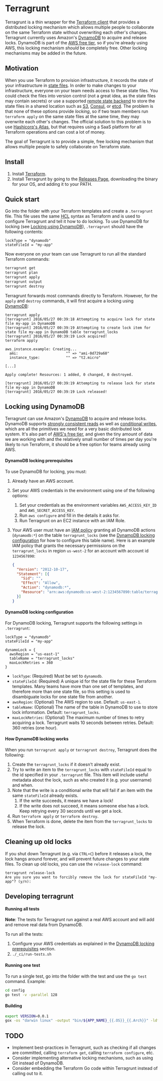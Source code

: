 # Terragrunt

Terragrunt is a thin wrapper for the [Terraform client](https://www.terraform.io/) that provides a distributed locking
mechanism which allows multiple people to collaborate on the same Terraform state without overwriting each other's
changes. Terragrunt currently uses Amazon's [DynamoDB](https://aws.amazon.com/dynamodb/) to acquire and release locks.
DynamoDB is part of the [AWS free tier](https://aws.amazon.com/dynamodb/pricing/), so if you're already using AWS, this
locking mechanism _should_ be completely free. Other locking mechanisms may be added in the future.
 
## Motivation

When you use Terraform to provision infrastructure, it records the state of your infrastructure in [state 
files](https://www.terraform.io/docs/state/). In order to make changes to your infrastructure, everyone on your
team needs access to these state files. You could check the files into version control (not a great idea, as the state
files may contain secrets) or use a supported [remote state 
backend](https://www.terraform.io/docs/state/remote/index.html) to store the state files in a shared location such as 
[S3](https://www.terraform.io/docs/state/remote/s3.html), 
[Consul](https://www.terraform.io/docs/state/remote/consul.html), 
or [etcd](https://www.terraform.io/docs/state/remote/etcd.html). The problem is that none of these options provide 
*locking*, so if two team members run `terraform apply` on the same state files at the same time, they may overwrite 
each other's changes. The official solution to this problem is to use [Hashicorp's 
Atlas](https://www.hashicorp.com/atlas.html), but that requires using a SaaS platform for all Terraform operations and
can cost a lot of money.

The goal of Terragrunt is to provide a simple, free locking mechanism that allows multiple people to safely collaborate
on Terraform state.

## Install

1. Install [Terraform](https://www.terraform.io/).
1. Install Terragrunt by going to the [Releases Page](https://github.com/gruntwork-io/terragrunt/releases), downloading
   the binary for your OS, and adding it to your PATH.

## Quick start

Go into the folder with your Terraform templates and create a `.terragrunt` file. This file uses the same
[HCL](https://github.com/hashicorp/hcl) syntax as Terraform and is used to configure Terragrunt and tell it how to do
locking. To use DynamoDB for locking (see [Locking using DynamoDB](#locking-using-dynamodb)), `.terragrunt` should
have the following contents:

```hcl
lockType = "dynamodb"
stateFileId = "my-app"
```

Now everyone on your team can use Terragrunt to run all the standard Terraform commands:

```bash
terragrunt get
terragrunt plan
terragrunt apply
terragrunt output
terragrunt destroy
```

Terragrunt forwards most commands directly to Terraform. However, for the `apply` and `destroy` commands, it will first 
acquire a locking using [DynamoDB](#locking-using-dynamodb):

```
terragrunt apply
[terragrunt] 2016/05/27 00:39:18 Attempting to acquire lock for state file my-app in DynamoDB
[terragrunt] 2016/05/27 00:39:19 Attempting to create lock item for state file my-app in DynamoDB table terragrunt_locks
[terragrunt] 2016/05/27 00:39:19 Lock acquired!
terraform apply

aws_instance.example: Creating...
  ami:                      "" => "ami-0d729a60"
  instance_type:            "" => "t2.micro"

[...]

Apply complete! Resources: 1 added, 0 changed, 0 destroyed.

[terragrunt] 2016/05/27 00:39:19 Attempting to release lock for state file my-app in DynamoDB
[terragrunt] 2016/05/27 00:39:19 Lock released!
```

## Locking using DynamoDB

Terragrunt can use Amazon's [DynamoDB](https://aws.amazon.com/dynamodb/) to acquire and release locks. DynamoDB supports
[strongly consistent reads](http://docs.aws.amazon.com/amazondynamodb/latest/developerguide/HowItWorks.DataConsistency.html)
as well as [conditional writes](http://docs.aws.amazon.com/amazondynamodb/latest/developerguide/Expressions.SpecifyingConditions.html),
which are all the primitives we need for a very basic distributed lock system. It's also part of [AWS's free
tier](https://aws.amazon.com/dynamodb/pricing/), and given the tiny amount of data we are working with and the 
relatively small number of times per day you're likely to run Terraform, it should be a free option for teams already
using AWS.

#### DynamoDB locking prerequisites

To use DynamoDB for locking, you must:

1. Already have an AWS account.
1. Set your AWS credentials in the environment using one of the following options:
    1. Set your credentials as the environment variables `AWS_ACCESS_KEY_ID` and `AWS_SECRET_ACCESS_KEY`.
    1. Run `aws configure` and fill in the details it asks for.
    1. Run Terragrunt on an EC2 instance with an IAM Role.
1. Your AWS user must have an [IAM 
   policy](http://docs.aws.amazon.com/amazondynamodb/latest/developerguide/access-control-identity-based.html) 
   granting all DynamoDB actions (`dynamodb:*`) on the table `terragrunt_locks` (see the
   [DynamoDB locking configuration](#dynamodb-locking-configuration) for how to configure this table name). Here is an 
   example IAM policy that grants the necessary permissions on the `terragrunt_locks` in region `us-west-2` for
   an account with account id `1234567890`:

    ```json
    {
      "Version": "2012-10-17",
      "Statement": [{
        "Sid": "",
        "Effect": "Allow",
        "Action": "dynamodb:*",
        "Resource": "arn:aws:dynamodb:us-west-2:1234567890:table/terragrunt_locks"
      }]
    }
    ```

#### DynamoDB locking configuration
 
For DynamoDB locking, Terragrunt supports the following settings in `.terragrunt`:

```hcl
lockType = "dynamodb"
stateFileId = "my-app"

dynamoLock = {
  awsRegion = "us-east-1"
  tableName = "terragrunt_locks"
  maxLockRetries = 360
}
```

* `lockType`: (Required) Must be set to `dynamodb`.
* `stateFileId`: (Required) A unique id for the state file for these Terraform templates. Many teams have more than
  one set of templates, and therefore more than one state file, so this setting is used to disambiguate locks for one 
  state file from another.
* `awsRegion`: (Optional) The AWS region to use. Default: `us-east-1`.
* `tableName`: (Optional) The name of the table in DynamoDB to use to store lock information. Default:
  `terragrunt_locks`.
* `maxLockRetries`: (Optional) The maximum number of times to retry acquiring a lock. Terragrunt waits 10 seconds
  between retries. Default: 360 retries (one hour).

#### How DynamoDB locking works

When you run `terragrunt apply` or `terragrunt destroy`, Terragrunt does the following:

1. Create the `terragrunt_locks` if it doesn't already exist.
1. Try to write an item to the `terragrunt_locks` with `stateFileId` equal to the id specified in your
   `.terragrunt` file. This item will include useful metadata about the lock, such as who created it (e.g. your 
   username) and when. 
1. Note that the write is a conditional write that will fail if an item with the same `stateFileId` already exists.
    1. If the write succeeds, it means we have a lock!
    1. If the write does not succeed, it means someone else has a lock. Keep retrying every 30 seconds until we get a 
       lock.
1. Run `terraform apply` or `terraform destroy`.
1. When Terraform is done, delete the item from the `terragrunt_locks` to release the lock.
 
## Cleaning up old locks

If you shut down Terragrunt (e.g. via `CTRL+C`) before it releases a lock, the lock hangs around forever, and will 
prevent future changes to your state files. To clean up old locks, you can use the `release-lock` command:

```
terragrunt release-lock
Are you sure you want to forcibly remove the lock for stateFileId "my-app"? (y/n):
```

## Developing terragrunt

#### Running all tests

**Note**: The tests for Terragrunt run against a real AWS account and will add and remove real data from DynamoDB.

To run all the tests:

1. Configure your AWS credentials as explained in the [DynamoDB locking prerequisites](dynamodb-locking-prerequisites)
   section.
2. `./_ci/run-tests.sh`

#### Running one test

To run a single test, go into the folder with the test and use the `go test` command. Example:

```bash
cd config
go test -v -parallel 128
```

#### Building

```bash
export VERSION=0.0.1
gox -os "darwin linux" -output "bin/${APP_NAME}_{{.OS}}_{{.Arch}}" -ldflags="-X main.VERSION=$VERSION"
```

## TODO

* Implement best-practices in Terragrunt, such as checking if all changes are committed, calling `terraform get`,
  calling `terraform configure`, etc.
* Consider implementing alternative locking mechanisms, such as using Git instead of DynamoDB.
* Consider embedding the Terraform Go code within Terragrunt instead of calling out to it.